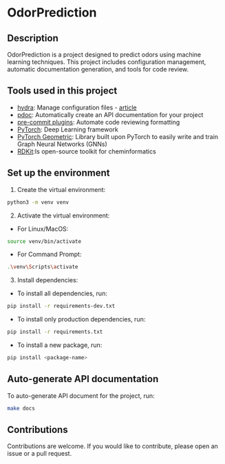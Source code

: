 # OdorPrediction


## Description
OdorPrediction is a project designed to predict odors using machine learning techniques. This project includes configuration management, automatic documentation generation, and tools for code review.

## Tools used in this project
* [hydra](https://hydra.cc/): Manage configuration files - [article](https://mathdatasimplified.com/stop-hard-coding-in-a-data-science-project-use-configuration-files-instead/)
* [pdoc](https://github.com/pdoc3/pdoc): Automatically create an API documentation for your project
* [pre-commit plugins](https://pre-commit.com/): Automate code reviewing formatting
* [PyTorch](https://pytorch.org/): Deep Learning framework
* [PyTorch Geometric](https://pytorch-geometric.readthedocs.io/en/latest/): Library built upon  PyTorch to easily write and train Graph Neural Networks (GNNs)
* [RDKit](https://www.rdkit.org/):Is open-source toolkit for cheminformatics


## Set up the environment


1. Create the virtual environment:
```bash
python3 -m venv venv
```
2. Activate the virtual environment:

- For Linux/MacOS:
```bash
source venv/bin/activate
```
- For Command Prompt:
```bash
.\venv\Scripts\activate
```
3. Install dependencies:
- To install all dependencies, run:
```bash
pip install -r requirements-dev.txt
```
- To install only production dependencies, run:
```bash
pip install -r requirements.txt
```
- To install a new package, run:
```bash
pip install <package-name>
```


## Auto-generate API documentation

To auto-generate API document for the project, run:

```bash
make docs
```

## Contributions

Contributions are welcome. If you would like to contribute, please open an issue or a pull request.
